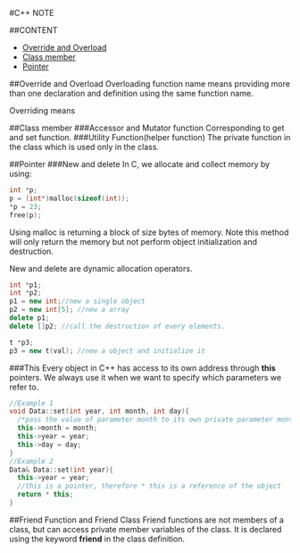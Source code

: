 #C++ NOTE

##CONTENT
- [Override and Overload](#override-and-overload)
- [Class member](#class-member)
- [Pointer](#pointer)

##Override and Overload
Overloading function name means providing more than one declaration and definition using the same function name.

Overriding means

##Class member
###Accessor and Mutator function
Corresponding to get and set function.
###Utility Function(helper function)
The private function in the class which is used only in the class.

##Pointer
###New and delete
In C, we allocate and collect memory by using:
```c
int *p;
p = (int*)malloc(sizeof(int));
*p = 23;
free(p);
```
Using malloc is returning a block of size bytes of memory. Note this method will only return the memory but not perform object initialization and destruction.

New and delete are dynamic allocation operators.
```c++
int *p1;
int *p2;
p1 = new int;//new a single object
p2 = new int[5]; //new a array
delete p1;
delete []p2; //call the destruction of every elements.

t *p3;
p3 = new t(val); //new a object and initialize it
```
###This
Every object in C++ has access to its own address through **this** pointers. We always use it when we want to specify which parameters we refer to.
```c++
//Example 1
void Data::set(int year, int month, int day){
  /*pass the value of parameter month to its own private parameter month.*/
  this->month = month;  
  this->year = year;
  this->day = day;
}
//Example 2
Data& Data::set(int year){
  this->year = year;
  //this is a pointer, therefore * this is a reference of the object
  return * this;
}
```
##Friend Function and Friend Class
Friend functions are not members of a class, but can access private member variables of the class. It is declared using the keyword **friend** in the class definition.
```c++

```
